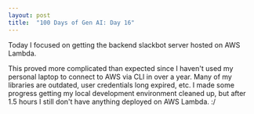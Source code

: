 ```yaml
---
layout: post
title:  "100 Days of Gen AI: Day 16"
---
```


Today I focused on getting the backend slackbot server hosted on AWS Lambda.

This proved more complicated than expected since I haven't used my personal laptop to connect to AWS via CLI in over a year. Many of my libraries are outdated, user credentials long expired, etc. I made some progress getting my local development environment cleaned up, but after 1.5 hours I still don't have anything deployed on AWS Lambda. :/
